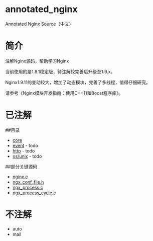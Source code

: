 # annotated_nginx
Annotated Nginx Source（中文）

# 简介
注解Nginx源码，帮助学习Nginx

当前使用的是1.8.1稳定版，待注解较完善后升级至1.9.x。

Nginx1.9.11的变动较大，增加了动态模块，完善了多线程，值得仔细研究。

请参考《Nginx模块开发指南：使用C++11和Boost程序库》。

# 已注解

##目录
* [core](/nginx/src/core)
* [event](/nginx/src/event) - todo
* [http](/nginx/src/http) - todo
* [os/unix](/nginx/src/os/unix) - todo

##部分关键源码
* [nginx.c](/nginx/src/core/nginx.c)
* [ngx_conf_file.h](nginx/src/core/ngx_conf_file.h)
* [ngx_process.c](/os/unix/ngx_process.c)
* [ngx_process_cycle.c](/os/unix/ngx_process_cycle.c)

# 不注解

* auto
* mail
